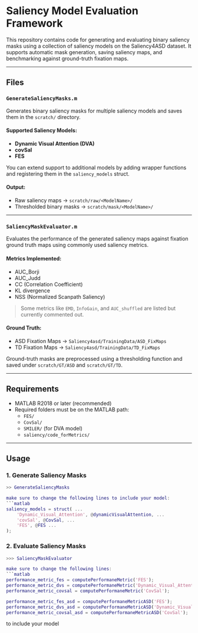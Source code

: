 # Saliency Model Evaluation Framework

This repository contains code for generating and evaluating binary saliency masks using a collection of saliency models on the Saliency4ASD dataset. It supports automatic mask generation, saving saliency maps, and benchmarking against ground-truth fixation maps.

---

## Files

### `GenerateSaliencyMasks.m`
Generates binary saliency masks for multiple saliency models and saves them in the `scratch/` directory.

#### Supported Saliency Models:
- **Dynamic Visual Attention (DVA)**
- **covSal**
- **FES**

You can extend support to additional models by adding wrapper functions and registering them in the `saliency_models` struct.

#### Output:
- Raw saliency maps → `scratch/raw/<ModelName>/`
- Thresholded binary masks → `scratch/mask/<ModelName>/`

---

### `SaliencyMaskEvaluator.m`
Evaluates the performance of the generated saliency maps against fixation ground truth maps using commonly used saliency metrics.

#### Metrics Implemented:
- AUC_Borji
- AUC_Judd
- CC (Correlation Coefficient)
- KL divergence
- NSS (Normalized Scanpath Saliency)

> Some metrics like `EMD`, `InfoGain`, and `AUC_shuffled` are listed but currently commented out.

#### Ground Truth:
- ASD Fixation Maps → `Saliency4asd/TrainingData/ASD_FixMaps`
- TD Fixation Maps  → `Saliency4asd/TrainingData/TD_FixMaps`

Ground-truth masks are preprocessed using a thresholding function and saved under `scratch/GT/ASD` and `scratch/GT/TD`.

---

## Requirements

- MATLAB R2018 or later (recommended)
- Required folders must be on the MATLAB path:
  - `FES/`
  - `CovSal/`
  - `SMILER/` (for DVA model)
  - `saliency/code_forMetrics/`

---

## Usage

### 1. Generate Saliency Masks
```matlab
>> GenerateSaliencyMasks

make sure to change the following lines to include your model:
```matlab
saliency_models = struct( ...
    'Dynamic_Visual_Attention', @dynamicVisualAttention, ...
    'covSal', @CovSal, ...
    'FES', @FES ...
);
```

### 2. Evaluate Saliency Masks
```matlab
>>> SaliencyMaskEvaluator

make sure to change the following lines:
```matlab
performance_metric_fes = computePerformaneMetric('FES');
performance_metric_dvs = computePerformaneMetric('Dynamic_Visual_Attention');
performance_metric_covsal = computePerformaneMetric('CovSal');

performance_metric_fes_asd = computePerformaneMetricASD('FES');
performance_metric_dvs_asd = computePerformaneMetricASD('Dynamic_Visual_Attention');
performance_metric_covsal_asd = computePerformaneMetricASD('CovSal');
```
to include your model
